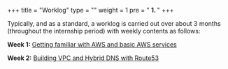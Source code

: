 +++
title = "Worklog"
type = ""
weight = 1
pre = " <b> 1. </b> "
+++

Typically, and as a standard, a worklog is carried out over about 3 months (throughout the internship period) with weekly contents as follows:

**Week 1:** [Getting familiar with AWS and basic AWS services](1.1-week1/)

**Week 2:** [Building VPC and Hybrid DNS with Route53](1.2-Week2/)
